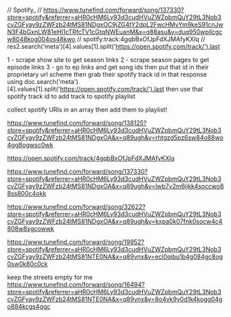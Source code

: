 // Spotify_
// https://www.tunefind.com/forward/song/137330?store=spotify&referrer=aHR0cHM6Ly93d3cudHVuZWZpbmQuY29tL3Nob3cvZGFyay9zZWFzb24tMS81NDgxOC9jZG4tY2dpL2FwcHMvYm9keS91cnJwN3F4bGxnLW81eHI1cTRfcTV1cGtqNWEuanM&x=q88asu&y=duq950wpilcgcw8048kog004os48kwo
// spotify:track:4gqbBxOfJpFdXJMAfyKXlq
// res2.search('meta')[4].values[1].split('https://open.spotify.com/track/').last


1 - scrape show site to get season links
2 - scrape season pages to get episode links
3 - go to ep links and get song ids
then put that id in their proprietary url scheme
then grab their spotify track id in that response using doc.search('meta')[4].values[1].split('https://open.spotify.com/track/').last
then use that spotify track id to add track to spotify playlist

collect spotify URIs in an array then add them to playlist!

https://www.tunefind.com/forward/song/138125?store=spotify&referrer=aHR0cHM6Ly93d3cudHVuZWZpbmQuY29tL3Nob3cvZGFyay9zZWFzb24tMS81NDgxOA&x=q89ugh&y=rhtgzd5pz6sw84o88wo4gg8ogwsc0wk

https://open.spotify.com/track/4gqbBxOfJpFdXJMAfyKXlq

https://www.tunefind.com/forward/song/137330?store=spotify&referrer=aHR0cHM6Ly93d3cudHVuZWZpbmQuY29tL3Nob3cvZGFyay9zZWFzb24tMS81NDgxOA&x=q89ugh&y=lwb7y2m6ijkk4soccwo88ss800c4okk

https://www.tunefind.com/forward/song/32622?store=spotify&referrer=aHR0cHM6Ly93d3cudHVuZWZpbmQuY29tL3Nob3cvZGFyay9zZWFzb24tMS81NDgxOA&x=q89ugh&y=kxpa0k07fnk0socw4c4808w8sgcowwk

https://www.tunefind.com/forward/song/19952?store=spotify&referrer=aHR0cHM6Ly93d3cudHVuZWZpbmQuY29tL3Nob3cvZGFyay9zZWFzb24tMS81NTE0NA&x=q89vnx&y=ecl0qibu1b4g084gc8og0sw0k80c0ck

keep the streets empty for me
https://www.tunefind.com/forward/song/16494?store=spotify&referrer=aHR0cHM6Ly93d3cudHVuZWZpbmQuY29tL3Nob3cvZGFyay9zZWFzb24tMS81NTE0NA&x=q89vnx&y=8o4vk9y0d1k4kogg04go884kcgs4ggc